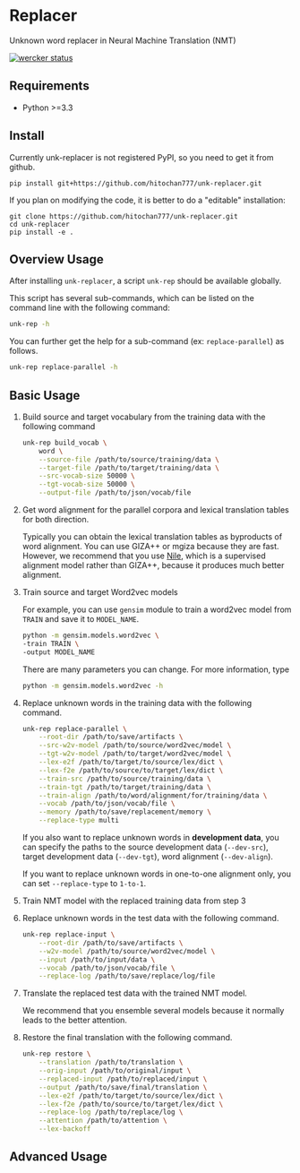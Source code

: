 # Replacer

Unknown word replacer in Neural Machine Translation (NMT)

[![wercker status](https://app.wercker.com/status/f85bf4841c6422cd5ddfba7bdf635318/s/ "wercker status")](https://app.wercker.com/project/byKey/f85bf4841c6422cd5ddfba7bdf635318)

## Requirements
- Python >=3.3

## Install
Currently unk-replacer is not registered PyPI, so you need to
get it from github.

```
pip install git+https://github.com/hitochan777/unk-replacer.git
```

If you plan on modifying the code, it is better to do a "editable" installation:

```
git clone https://github.com/hitochan777/unk-replacer.git
cd unk-replacer
pip install -e .
```

## Overview Usage

After installing `unk-replacer`, a script `unk-rep` should be
available globally.

This script has several sub-commands, which can be listed on the command line with the following command:
 
```bash
unk-rep -h
```

You can further get the help for a sub-command (ex: `replace-parallel`) as follows.

```bash
unk-rep replace-parallel -h
```

## Basic Usage

1. Build source and target vocabulary from the training data with the following command

    ```bash
    unk-rep build_vocab \
        word \
        --source-file /path/to/source/training/data \
        --target-file /path/to/target/training/data \
        --src-vocab-size 50000 \
        --tgt-vocab-size 50000 \
        --output-file /path/to/json/vocab/file
    ```

2. Get word alignment for the parallel corpora and lexical translation tables for both direction.
   
   Typically you can obtain the lexical translation tables as byproducts 
   of word alignment. 
   You can use GIZA++ or mgiza because they are fast.
   However, we recommend that you use [Nile](https://TODO.com),
   which is a supervised alignment model rather than GIZA++, 
   because it produces much better alignment.

2. Train source and target Word2vec models
   
   For example, you can use `gensim` module to train a word2vec model from `TRAIN`
   and save it to `MODEL_NAME`.
 
   ```bash
   python -m gensim.models.word2vec \
   -train TRAIN \
   -output MODEL_NAME
   ```
   
   There are many parameters you can change.
   For more information, type
   
   ```bash
   python -m gensim.models.word2vec -h
   ```

3. Replace unknown words in the training data with the
    following command.
   
    ```bash
    unk-rep replace-parallel \
        --root-dir /path/to/save/artifacts \
        --src-w2v-model /path/to/source/word2vec/model \
        --tgt-w2v-model /path/to/target/word2vec/model \
        --lex-e2f /path/to/target/to/source/lex/dict \
        --lex-f2e /path/to/source/to/target/lex/dict \
        --train-src /path/to/source/training/data \
        --train-tgt /path/to/target/training/data \
        --train-align /path/to/word/alignment/for/training/data \
        --vocab /path/to/json/vocab/file \
        --memory /path/to/save/replacement/memory \
        --replace-type multi
    ```

    If you also want to replace unknown words in **development data**,
    you can specify the paths to the source development data (`--dev-src`), target development data (`--dev-tgt`), 
    word alignment (`--dev-align`).
    
    If you want to replace unknown words in one-to-one alignment only, you can set `--replace-type` to `1-to-1`.

4. Train NMT model with the replaced training data from step 3

5. Replace unknown words in the test data with the following command.

    ```bash
    unk-rep replace-input \
        --root-dir /path/to/save/artifacts \
        --w2v-model /path/to/source/word2vec/model \
        --input /path/to/input/data \
        --vocab /path/to/json/vocab/file \
        --replace-log /path/to/save/replace/log/file
    ```

6. Translate the replaced test data with the trained NMT model.

    We recommend that you ensemble several models because it normally
    leads to the better attention.

7. Restore the final translation with the following command.

    ```bash
    unk-rep restore \
        --translation /path/to/translation \
        --orig-input /path/to/original/input \
        --replaced-input /path/to/replaced/input \
        --output /path/to/save/final/translation \
        --lex-e2f /path/to/target/to/source/lex/dict \
        --lex-f2e /path/to/source/to/target/lex/dict \
        --replace-log /path/to/replace/log \
        --attention /path/to/attention \
        --lex-backoff
    ```
    
## Advanced Usage
